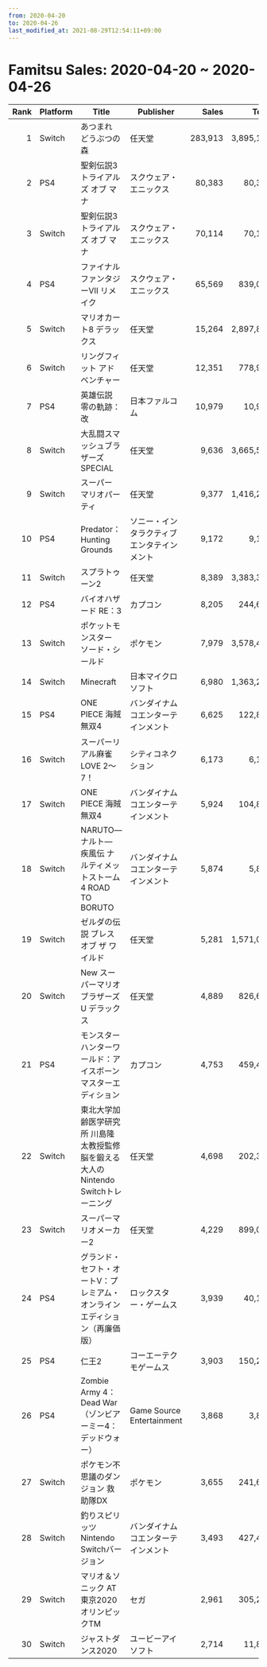 ```yaml
---
from: 2020-04-20
to: 2020-04-26
last_modified_at: 2021-08-29T12:54:11+09:00
---
```

# Famitsu Sales: 2020-04-20 ~ 2020-04-26
| Rank | Platform | Title | Publisher | Sales | Total | Rate | New |
| -: | -- | -- | -- | -: | -: | -: | -- |
| 1 | Switch | あつまれ どうぶつの森 | 任天堂 | 283,913 | 3,895,159 | 20% |  |
| 2 | PS4 | 聖剣伝説3 トライアルズ オブ マナ | スクウェア・エニックス | 80,383 | 80,383 | 20% | **New** |
| 3 | Switch | 聖剣伝説3 トライアルズ オブ マナ | スクウェア・エニックス | 70,114 | 70,114 | 20% | **New** |
| 4 | PS4 | ファイナルファンタジーVII リメイク | スクウェア・エニックス | 65,569 | 839,074 | 20% |  |
| 5 | Switch | マリオカート8 デラックス | 任天堂 | 15,264 | 2,897,849 | 20% |  |
| 6 | Switch | リングフィット アドベンチャー | 任天堂 | 12,351 | 778,943 | 20% |  |
| 7 | PS4 | 英雄伝説 零の軌跡：改 | 日本ファルコム | 10,979 | 10,979 | 40% | **New** |
| 8 | Switch | 大乱闘スマッシュブラザーズ SPECIAL | 任天堂 | 9,636 | 3,665,504 | 20% |  |
| 9 | Switch | スーパー マリオパーティ | 任天堂 | 9,377 | 1,416,280 | 20% |  |
| 10 | PS4 | Predator： Hunting Grounds | ソニー・インタラクティブエンタテインメント | 9,172 | 9,172 | 80% | **New** |
| 11 | Switch | スプラトゥーン2 | 任天堂 | 8,389 | 3,383,302 | 20% |  |
| 12 | PS4 | バイオハザード RE：3 | カプコン | 8,205 | 244,640 | 20% |  |
| 13 | Switch | ポケットモンスター ソード・シールド | ポケモン | 7,979 | 3,578,472 | 20% |  |
| 14 | Switch | Minecraft | 日本マイクロソフト | 6,980 | 1,363,210 | 20% |  |
| 15 | PS4 | ONE PIECE 海賊無双4 | バンダイナムコエンターテインメント | 6,625 | 122,842 | 20% |  |
| 16 | Switch | スーパーリアル麻雀 LOVE 2〜7！ | シティコネクション | 6,173 | 6,173 | 20% | **New** |
| 17 | Switch | ONE PIECE 海賊無双4 | バンダイナムコエンターテインメント | 5,924 | 104,836 | 20% |  |
| 18 | Switch | NARUTO―ナルト― 疾風伝 ナルティメットストーム4 ROAD TO BORUTO | バンダイナムコエンターテインメント | 5,874 | 5,874 | 80% | **New** |
| 19 | Switch | ゼルダの伝説 ブレス オブ ザ ワイルド | 任天堂 | 5,281 | 1,571,043 | 20% |  |
| 20 | Switch | New スーパーマリオブラザーズ U デラックス | 任天堂 | 4,889 | 826,661 | 20% |  |
| 21 | PS4 | モンスターハンターワールド：アイスボーン マスターエディション | カプコン | 4,753 | 459,477 | 20% |  |
| 22 | Switch | 東北大学加齢医学研究所 川島隆太教授監修 脳を鍛える大人のNintendo Switchトレーニング | 任天堂 | 4,698 | 202,383 | 20% |  |
| 23 | Switch | スーパーマリオメーカー2 | 任天堂 | 4,229 | 899,047 | 20% |  |
| 24 | PS4 | グランド・セフト・オートV：プレミアム・オンラインエディション（再廉価版） | ロックスター・ゲームス | 3,939 | 40,181 | 20% |  |
| 25 | PS4 | 仁王2 | コーエーテクモゲームス | 3,903 | 150,286 | 20% |  |
| 26 | PS4 | Zombie Army 4：Dead War（ゾンビアーミー4：デッドウォー） | Game Source Entertainment | 3,868 | 3,868 | 60% | **New** |
| 27 | Switch | ポケモン不思議のダンジョン 救助隊DX | ポケモン | 3,655 | 241,611 | 20% |  |
| 28 | Switch | 釣りスピリッツ Nintendo Switchバージョン | バンダイナムコエンターテインメント | 3,493 | 427,460 | 20% |  |
| 29 | Switch | マリオ＆ソニック AT 東京2020オリンピックTM | セガ | 2,961 | 305,246 | 20% |  |
| 30 | Switch | ジャストダンス2020 | ユービーアイソフト | 2,714 | 11,813 | 20% |  |
